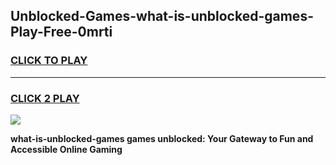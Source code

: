 
## Unblocked-Games-what-is-unblocked-games-Play-Free-0mrti
<h3>
<a href="https://premium76.site?title=what-is-unblocked-games&ref=10A">CLICK TO PLAY</a></h3>
<hr>

<h3>
<a href="https://premium76.site?title=what-is-unblocked-games&ref=10A">CLICK 2 PLAY</a>
  
</h3>

<a href="https://premium76.site?title=what-is-unblocked-games&ref=10A"><img src="https://clearcache.store/games.png"></a>


**what-is-unblocked-games games unblocked: Your Gateway to Fun and Accessible Online Gaming**
